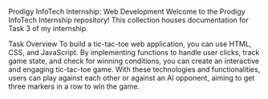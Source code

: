 Prodigy InfoTech Internship: Web Development Welcome to the Prodigy InfoTech Internship repository! This collection houses documentation for Task 3 of my internship.

Task Overview To build a tic-tac-toe web application, you can use HTML, CSS, and JavaScript. 
By implementing functions to handle user clicks, track game state, and check for winning conditions, you can create an interactive and engaging tic-tac-toe game. 
With these technologies and functionalities, users can play against each other or against an Al opponent, aiming to get three markers in a row to win the game.

